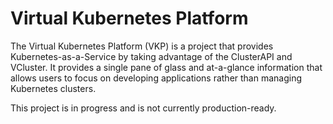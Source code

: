 # Virtual Kubernetes Platform

The Virtual Kubernetes Platform (VKP) is a project that provides Kubernetes-as-a-Service by taking advantage of the ClusterAPI and VCluster.
It provides a single pane of glass and at-a-glance information that allows users to focus on developing applications rather than managing Kubernetes clusters.

This project is in progress and is not currently production-ready.

